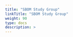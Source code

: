 ```yaml
---
title: "SBOM Study Group"
linkTitle: "SBOM Study Group"
weight: 90
type: docs
description: >
---
```


